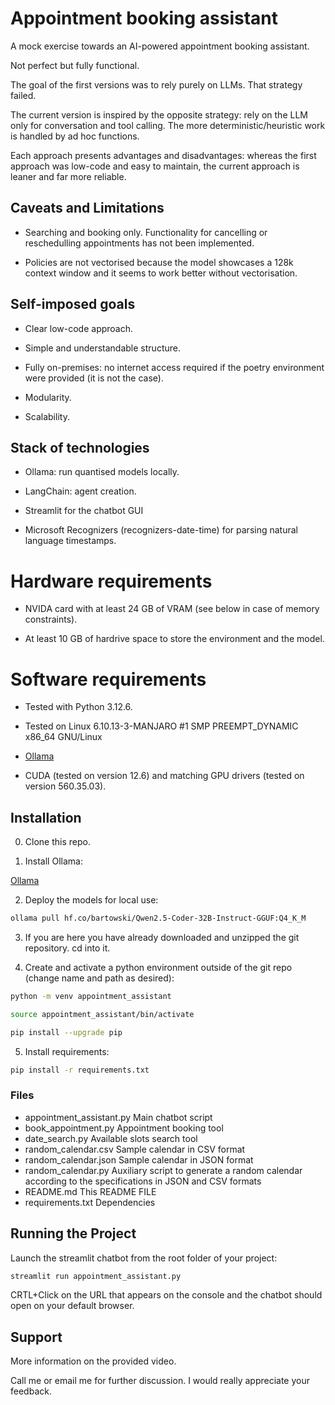# Appointment booking assistant

A mock exercise towards an AI-powered appointment booking assistant.

Not perfect but fully functional.

The goal of the first versions was to rely purely on LLMs. That strategy failed.

The current version is inspired by the opposite strategy: rely on the LLM only for conversation and tool calling. The more deterministic/heuristic work is handled by ad hoc functions.

Each approach presents advantages and disadvantages: whereas the first approach was low-code and easy to maintain, the current approach is leaner and far more reliable.

## Caveats and Limitations

- Searching and booking only. Functionality for cancelling or reschedulling appointments has not been implemented.

- Policies are not vectorised because the model showcases a 128k context window and it seems to work better without vectorisation.

## Self-imposed goals

- Clear low-code approach.

- Simple and understandable structure.

- Fully on-premises: no internet access required if the poetry environment were provided (it is not the case).

- Modularity.

- Scalability.

## Stack of technologies

- Ollama: run quantised models locally.

- LangChain: agent creation.

- Streamlit for the chatbot GUI

- Microsoft Recognizers (recognizers-date-time) for parsing natural language timestamps.

# Hardware requirements

- NVIDA card with at least 24 GB of VRAM (see below in case of memory constraints).

- At least 10 GB of hardrive space to store the environment and the model.

# Software requirements

- Tested with Python 3.12.6.

- Tested on Linux 6.10.13-3-MANJARO #1 SMP PREEMPT_DYNAMIC x86_64 GNU/Linux

- [Ollama](https://github.com/ollama/ollama/blob/main/docs/linux.md)

- CUDA (tested on version 12.6) and matching GPU drivers (tested on version 560.35.03).

## Installation

0. Clone this repo.

1. Install Ollama:

[Ollama](https://github.com/ollama/ollama)

2. Deploy the models for local use:

```bash
ollama pull hf.co/bartowski/Qwen2.5-Coder-32B-Instruct-GGUF:Q4_K_M
```

3. If you are here you have already downloaded and unzipped the git repository. cd into it.

4. Create and activate a python environment outside of the git repo (change name and path as desired):

```bash
python -m venv appointment_assistant
```
```bash
source appointment_assistant/bin/activate
```
```bash
pip install --upgrade pip
```

5. Install requirements:

```bash
pip install -r requirements.txt
```

### Files

- appointment_assistant.py      Main chatbot script
- book_appointment.py           Appointment booking tool
- date_search.py                Available slots search tool
- random_calendar.csv           Sample calendar in CSV format
- random_calendar.json          Sample calendar in JSON format
- random_calendar.py            Auxiliary script to generate a random calendar according to the specifications in JSON and CSV formats
- README.md                     This README FILE
- requirements.txt              Dependencies


## Running the Project

Launch the streamlit chatbot from the root folder of your project:

```bash
streamlit run appointment_assistant.py
```

CRTL+Click on the URL that appears on the console and the chatbot should open on your default browser.


## Support

More information on the provided video.

Call me or email me for further discussion. I would really appreciate your feedback.

